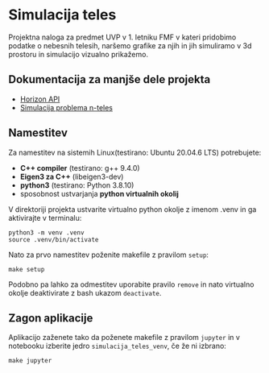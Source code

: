 # Simulacija teles
Projektna naloga za predmet UVP v 1. letniku FMF v kateri pridobimo podatke o nebesnih telesih,
naršemo grafike za njih in jih simuliramo v 3d prostoru in simulacijo vizualno prikažemo.

## Dokumentacija za manjše dele projekta
- [Horizon API](dokumentacija/01_horizon_api.md)
- [Simulacija problema n-teles](dokumentacija/02_simulacija.md)

## Namestitev
Za namestitev na sistemih Linux(testirano: Ubuntu 20.04.6 LTS) potrebujete:
- **C++ compiler** (testirano: g++ 9.4.0)
- **Eigen3 za C++** (libeigen3-dev)
- **python3** (testirano: Python 3.8.10)
- sposobnost ustvarjanja **python virtualnih okolij**

V direktoriji projekta ustvarite virtualno python okolje z imenom .venv in ga aktivirajte v terminalu:
```
python3 -m venv .venv
source .venv/bin/activate
```
Nato za prvo namestitev poženite makefile z pravilom `setup`:
```
make setup
```
Podobno pa lahko za odmestitev uporabite pravilo `remove` in nato virtualno okolje deaktivirate z bash ukazom `deactivate`.

## Zagon aplikacije
Aplikacijo zaženete tako da poženete makefile z pravilom `jupyter` in v notebooku izberite jedro `simulacija_teles_venv`, če že ni izbrano:
```
make jupyter
```

